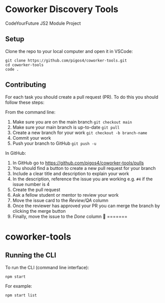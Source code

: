 
# Coworker Discovery Tools

CodeYourFuture JS2 Module Project

## Setup

Clone the repo to your local computer and open it in VSCode:

```
git clone https://github.com/pigos4/coworker-tools.git
cd coworker-tools
code .

```

## Contributing

For each task you should create a pull request (PR). To do this you should follow these steps:

From the command line:

1. Make sure you are on the main branch `git checkout main`
2. Make sure your main branch is up-to-date `git pull`
3. Create a new branch for your work `git checkout -b branch-name`
4. Commit your work
5. Push your branch to GitHub `git push -u`

In GitHub:

1. In GitHub go to https://github.com/pigos4/coworker-tools/pulls
2. You should find a button to create a new pull request for your branch
3. Include a clear title and description to explain your work
4. In the description, reference the issue you are working e.g. `#4` if the issue number is 4
5. Create the pull request
6. Ask a fellow student or mentor to review your work
7. Move the issue card to the _Review/QA_ column
8. Once the reviewer has approved your PR you can merge the branch by clicking the merge button
9. Finally, move the issue to the _Done_ column 🎉
=======

# coworker-tools



## Running the CLI

To run the CLI (command line interface):

```bash
npm start 
```

For example:

```bash
npm start list
```
